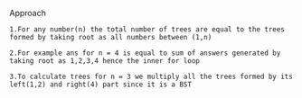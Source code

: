 Approach

    1.For any number(n) the total number of trees are equal to the trees formed by taking root as all numbers between (1,n)

    2.For example ans for n = 4 is equal to sum of answers generated by taking root as 1,2,3,4 hence the inner for loop

    3.To calculate trees for n = 3 we multiply all the trees formed by its left(1,2) and right(4) part since it is a BST


